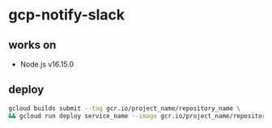 # gcp-notify-slack

## works on
- Node.js v16.15.0

## deploy

```sh
gcloud builds submit --tag gcr.io/project_name/repository_name \
&& gcloud run deploy service_name --image gcr.io/project_name/repository_name --no-allow-unauthenticated --set-env-vars=SLACK_TOKEN=xoxb-sometokenstring
```